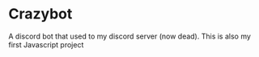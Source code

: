 # Crazybot
A discord bot that used to my discord server (now dead). This is also my first Javascript project
